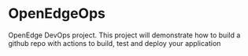 # OpenEdgeOps
OpenEdge DevOps project. This project will demonstrate how to build a github repo with actions to build, test and deploy your application
